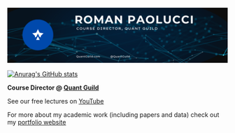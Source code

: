 ![](banner.png)



[![Anurag's GitHub stats](https://github-readme-stats.vercel.app/api?username=RomanMichaelPaolucci)](https://github.com/RomanMichaelPaolucci/github-readme-stats)

<b> Course Director @ <a href="https://quantguild.com"> Quant Guild <a/> </b>
  
See our free lectures on <a href="https://youtube.com/quantguild"> YouTube <a>

For more about my academic work (including papers and data) check out my <a href="https://romanpaolucci.com"> portfolio website </a>
  

